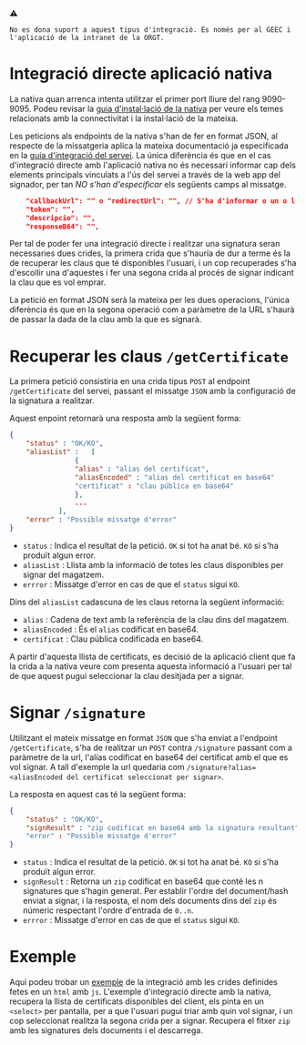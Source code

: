 :warning:
```
No es dona suport a aquest tipus d'integració. És només per al GEEC i l'aplicació de la intranet de la ORGT.
```

# Integració directe aplicació nativa

La nativa quan arrenca intenta utilitzar el primer port lliure del rang 9090-9095. Podeu revisar la [guia d'instal·lació de la nativa](../guiaUsuaris/nativa.md#11-connectivitat) per veure els temes relacionats amb la connectivitat i la instal·lació de la mateixa.

Les peticions als endpoints de la nativa s'han de fer en format JSON, al respecte de la missatgeria aplica la mateixa documentació ja especificada en la [guia d'integració del servei](../README.md). La única diferència és que en el cas d'integració directe amb l'aplicació nativa no és necessari informar cap dels elements principals vinculats a l'ús del servei a través de la web app del signador, per tan *NO s'han d'especificar* els següents camps al missatge.

```json
	"callbackUrl": "" o "redirectUrl": "", // S'ha d'informar o un o l'altre
	"token": "",
	"descripcio": "",
	"responseB64": "",
```

Per tal de poder fer una integració directe i realitzar una signatura seran necessaries dues crides, la primera crida que s'hauría de dur a terme és la de recuperar les claus que té disponibles l'usuari, i un cop recuperades s'ha d'escollir una d'aquestes i fer una segona crida al procés de signar indicant la clau que es vol emprar.

La petició en format JSON serà la mateixa per les dues operacions, l'única diferència és que en la segona operació com a paràmetre de la URL s'haurà de passar la dada de la clau amb la que es signarà.

# Recuperar les claus `/getCertificate` 

La primera petició consistiria en una crida tipus `POST` al endpoint `/getCertificate` del servei, passant el missatge `JSON` amb la configuració de la signatura a realitzar.

Aquest enpoint retornarà una resposta amb la següent forma:

```json
{
	"status" : "OK/KO",
	"aliasList" : 	[
				{
				"alias" : "alias del certificat",
				"aliasEncoded" : "alias del certificat en base64"
				"certificat" : "clau pública en base64"
				},
				...
			],
	"error" : "Possible missatge d'error"
}
```

* `status` : Indica el resultat de la petició. `OK` si tot ha anat bé. `KO` si s'ha produït algun error.
* `aliasList` : Llista amb la informació de totes les claus disponibles per signar del magatzem.
* `errror` : Missatge d'error en cas de que el `status` sigui `KO`.

Dins del `aliasList` cadascuna de les claus retorna la següent informació:

* `alias` : Cadena de text amb la referència de la clau dins del magatzem.
* `aliasEncoded` : És el `alias` codificat en base64.
* `certificat` : Clau pública codificada en base64.

A partir d'aquesta llista de certificats, es decisió de la aplicació client que fa la crida a la nativa veure com presenta aquesta informació a l'usuari per tal de que aquest pugui seleccionar la clau desitjada per a signar.

# Signar `/signature` 

Utilitzant el mateix missatge en format `JSON` que s'ha enviat a l'endpoint `/getCertificate`, s'ha de realitzar un `POST` contra `/signature` passant com a paràmetre de la url, l'alias codificat en base64 del certificat amb el que es vol signar. A tall d'exemple la url quedaria com `/signature?alias=<aliasEncoded del certificat seleccionat per signar>`.

La resposta en aquest cas té la següent forma:

```json
{
	"status" : "OK/KO",
	"signResult" : "zip codificat en base64 amb la signatura resultant"
	"error" : "Possible missatge d'error"
}
```

* `status` : Indica el resultat de la petició. `OK` si tot ha anat bé. `KO` si s'ha produït algun error.
* `signResult` : Retorna un `zip` codificat en base64 que conté les n signatures que s'hagin generat. Per establir l'ordre del document/hash enviat a signar, i la resposta, el nom dels documents dins del `zip` és númeric respectant l'ordre d'entrada de `0..n`.
* `errror` : Missatge d'error en cas de que el `status` sigui `KO`.

# Exemple

Aqui podeu trobar un [exemple](integracioDirecteExemple.html) de la integració amb les crides definides fetes en un `html` amb `js`. L'exemple d'integració directe amb la nativa, recupera la llista de certificats disponibles del client, els pinta en un `<select>` per pantalla, per a que l'usuari pugui triar amb quin vol signar, i un cop seleccionat realitza la segona crida per a signar. Recupera el fitxer `zip` amb les signatures dels documents i el descarrega.



